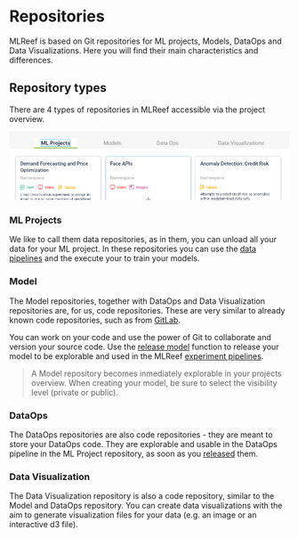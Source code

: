 # Repositories

MLReef is based on Git repositories for ML projects, Models, DataOps and Data Visualizations. Here you will find their main characteristics and differences.

## Repository types 

There are 4 types of repositories in MLReef accessible via the project overview. 

![repositories](repositories.png)

### ML Projects 

We like to call them data repositories, as in them, you can unload all your data for your ML project. In these repositories you can use the [data pipelines](docs/content/data20%pipelines/README.md) and the execute your  to train your models. 

### Model 

The Model repositories, together with DataOps and Data Visualization repositories are, for us, code repositories. These are very similar to already known code repositories, such as from [GitLab](https://gitlab.com). 

You can work on your code and use the power of Git to collaborate and version your source code. Use the [release model](docs/content/general/concepts/releasing.md) function to release your model to be explorable and used in the MLReef [experiment pipelines](docs/content/experiments/README.md). 

> A Model repository becomes inmediately explorable in your projects overview. When creating your model, be sure to select the visibility level (private or public). 

### DataOps

The DataOps repositories are also code repositories - they are meant to store your DataOps code. They are explorable and usable in the DataOps pipeline in the ML Project repository, as soon as you [released](docs/content/general/concepts/releasing.md) them. 

### Data Visualization

The Data Visualization repository is also a code repository, similar to the Model and DataOps repository. You can create data visualizations with the aim to generate visualization files for your data (e.g. an image or an interactive d3 file). 


